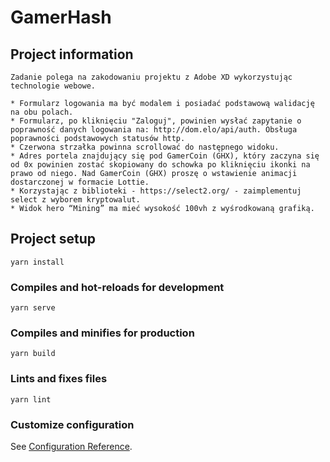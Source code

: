 # GamerHash

## Project information
```
Zadanie polega na zakodowaniu projektu z Adobe XD wykorzystując technologie webowe.

* Formularz logowania ma być modalem i posiadać podstawową walidację na obu polach.
* Formularz, po kliknięciu "Zaloguj", powinien wysłać zapytanie o poprawność danych logowania na: http://dom.elo/api/auth. Obsługa poprawności podstawowych statusów http.
* Czerwona strzałka powinna scrollować do następnego widoku.
* Adres portela znajdujący się pod GamerCoin (GHX), który zaczyna się od 0x powinien zostać skopiowany do schowka po kliknięciu ikonki na prawo od niego. Nad GamerCoin (GHX) proszę o wstawienie animacji dostarczonej w formacie Lottie.
* Korzystając z biblioteki - https://select2.org/ - zaimplementuj select z wyborem kryptowalut.
* Widok hero “Mining” ma mieć wysokość 100vh z wyśrodkowaną grafiką.
```

## Project setup
```
yarn install
```

### Compiles and hot-reloads for development
```
yarn serve
```

### Compiles and minifies for production
```
yarn build
```

### Lints and fixes files
```
yarn lint
```

### Customize configuration
See [Configuration Reference](https://cli.vuejs.org/config/).


